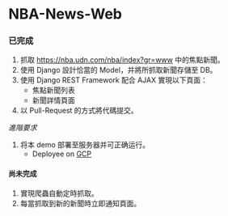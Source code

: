 # NBA-News-Web
### 已完成
1. 抓取 https://nba.udn.com/nba/index?gr=www 中的焦點新聞。
1. 使用 Django 設計恰當的 Model，并將所抓取新聞存儲至 DB。
1. 使用 Django REST Framework 配合 AJAX 實現以下頁面：
    - 焦點新聞列表
    - 新聞詳情頁面
1. 以 Pull-Request 的方式將代碼提交。

_進階要求_
1. 将本 demo 部署至服务器并可正确运行。
    - Deployee on [GCP](http://35.200.130.57:8000/index/)


#### 尚未完成

1. 實現爬蟲自動定時抓取。
1. 每當抓取到新的新聞時立即通知頁面。
